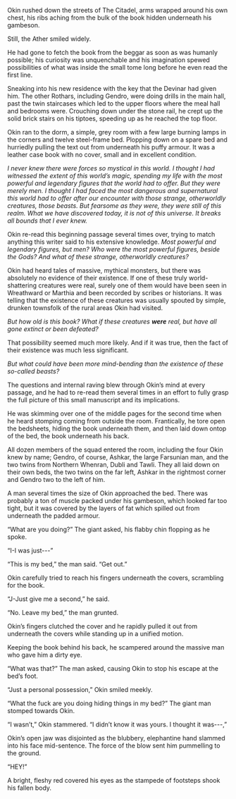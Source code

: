 Okin rushed down the streets of The Citadel, arms wrapped around his own chest, his ribs aching from the bulk of the book hidden underneath his gambeson.

Still, the Ather smiled widely. 

He had gone to fetch the book from the beggar as soon as was humanly possible; his curiosity was unquenchable and his imagination spewed possibilities of what was inside the small tome long before he even read the first line.

Sneaking into his new residence with the key that the Devinar had given him. The other Rothars, including Gendro, were doing drills in the main hall, past the twin staircases which led to the upper floors where the meal hall and bedrooms were. Crouching down under the stone rail, he crept up the solid brick stairs on his tiptoes, speeding up as he reached the top floor. 

Okin ran to the dorm, a simple, grey room with a few large burning lamps in the corners and twelve steel-frame bed. Plopping down on a spare bed and hurriedly pulling the text out from underneath his puffy armour. It was a leather case book with no cover, small and in excellent condition. 

*I never knew there were forces so mystical in this world. I thought I had witnessed the extent of this world’s magic, spending my life with the most powerful and legendary figures that the world had to offer. But they were merely men. I thought I had faced the most dangerous and supernatural this world had to offer after our encounter with those strange, otherworldly creatures, those beasts. But fearsome as they were, they were still of this realm. What we have discovered today, it is not of this universe. It breaks all bounds that I ever knew.*

Okin re-read this beginning passage several times over, trying to match anything this writer said to his extensive knowledge. *Most powerful and legendary figures, but men? Who were the most powerful figures, beside the Gods? And what of these strange, otherworldly creatures?*

Okin had heard tales of massive, mythical monsters, but there was absolutely no evidence of their existence. If one of these truly world-shattering creatures were real, surely one of them would have been seen in Wreathward or Marthia and been recorded by scribes or historians. It was telling that the existence of these creatures was usually spouted by simple, drunken townsfolk of the rural areas Okin had visited. 

_But how old is this book? What if these creatures **were** real, but have all gone extinct or been defeated?_

That possibility seemed much more likely. And if it was true, then the fact of their existence was much less significant. 

*But what could have been more mind-bending than the existence of these so-called beasts?*

The questions and internal raving blew through Okin’s mind at every passage, and he had to re-read them several times in an effort to fully grasp the full picture of this small manuscript and its implications.

He was skimming over one of the middle pages for the second time when he heard stomping coming from outside the room. Frantically, he tore open the bedsheets, hiding the book underneath them, and then laid down ontop of the bed, the book underneath his back.

All dozen members of the squad entered the room, including the four Okin knew by name; Gendro, of course, Ashkar, the large Farsunian man, and the two twins from Northern Whenran, Dubli and Tawli. They all laid down on their own beds, the two twins on the far left, Ashkar in the rightmost corner and Gendro two to the left of him.

A man several times the size of Okin approached the bed. There was probably a ton of muscle packed under his gambeson, which looked far too tight, but it was covered by the layers of fat which spilled out from underneath the padded armour. 

“What are you doing?” The giant asked, his flabby chin flopping as he spoke.

“I-I was just---” 

“This is my bed,” the man said. “Get out.”

Okin carefully tried to reach his fingers underneath the covers, scrambling for the book.

“J-Just give me a second,” he said.

“No. Leave my bed,” the man grunted.

Okin’s fingers clutched the cover and he rapidly pulled it out from underneath the covers while standing up in a unified motion. 

Keeping the book behind his back, he scampered around the massive man who gave him a dirty eye.

“What was that?” The man asked, causing Okin to stop his escape at the bed’s foot.

“Just a personal possession,” Okin smiled meekly.

“What the fuck are you doing hiding things in my bed?” The giant man stomped towards Okin.

“I wasn’t,” Okin stammered. “I didn’t know it was yours. I thought it was---,”

Okin’s open jaw was disjointed as the blubbery, elephantine hand slammed into his face mid-sentence. The force of the blow sent him pummelling to the ground.

“HEY!” 

A bright, fleshy red covered his eyes as the stampede of footsteps shook his fallen body.


